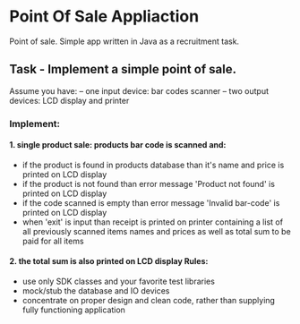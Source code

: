 # Point Of Sale Appliaction

Point of sale. Simple app written in Java as a recruitment task. 

## Task - Implement a simple point of sale. 

Assume you have: 
– one input device: bar codes scanner 
– two output devices: LCD display and printer 

### Implement: 
#### 1. single product sale: products bar code is scanned and: 
 * if the product is found in products database than it's name and price is printed on LCD display 
 * if the product is not found than error message 'Product not found' is printed on LCD display 
 * if the code scanned is empty than error message 'Invalid bar-code' is printed on LCD display 
 * when 'exit' is input than receipt is printed on printer containing a list of all previously scanned items names and prices as well as total sum to be paid for all items

#### 2. the total sum is also printed on LCD display Rules: 
 * use only SDK classes and your favorite test libraries 
 * mock/stub the database and IO devices 
 * concentrate on proper design and clean code, rather than supplying fully functioning application
